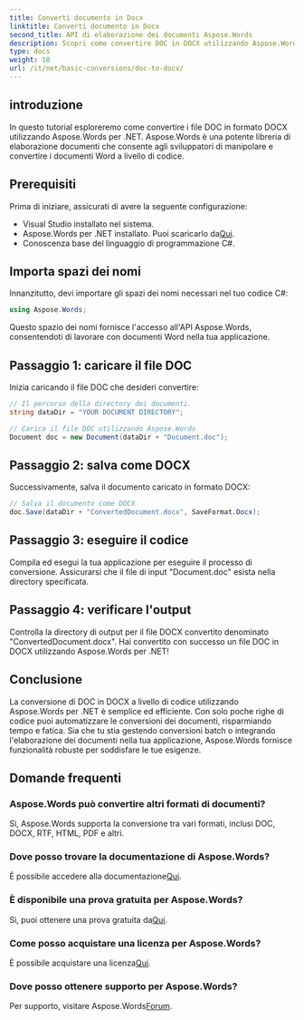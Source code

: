 ```yaml
---
title: Converti documento in Docx
linktitle: Converti documento in Docx
second_title: API di elaborazione dei documenti Aspose.Words
description: Scopri come convertire DOC in DOCX utilizzando Aspose.Words per .NET. Guida passo passo con esempi di codice. Perfetto per gli sviluppatori.
type: docs
weight: 10
url: /it/net/basic-conversions/doc-to-docx/
---
```

## introduzione

In questo tutorial esploreremo come convertire i file DOC in formato DOCX utilizzando Aspose.Words per .NET. Aspose.Words è una potente libreria di elaborazione documenti che consente agli sviluppatori di manipolare e convertire i documenti Word a livello di codice.

## Prerequisiti

Prima di iniziare, assicurati di avere la seguente configurazione:
- Visual Studio installato nel sistema.
-  Aspose.Words per .NET installato. Puoi scaricarlo da[Qui](https://releases.aspose.com/words/net/).
- Conoscenza base del linguaggio di programmazione C#.

## Importa spazi dei nomi

Innanzitutto, devi importare gli spazi dei nomi necessari nel tuo codice C#:
```csharp
using Aspose.Words;
```

Questo spazio dei nomi fornisce l'accesso all'API Aspose.Words, consentendoti di lavorare con documenti Word nella tua applicazione.

## Passaggio 1: caricare il file DOC

Inizia caricando il file DOC che desideri convertire:
```csharp
// Il percorso della directory dei documenti.
string dataDir = "YOUR DOCUMENT DIRECTORY";

// Carica il file DOC utilizzando Aspose.Words
Document doc = new Document(dataDir + "Document.doc");
```

## Passaggio 2: salva come DOCX

Successivamente, salva il documento caricato in formato DOCX:
```csharp
// Salva il documento come DOCX
doc.Save(dataDir + "ConvertedDocument.docx", SaveFormat.Docx);
```

## Passaggio 3: eseguire il codice

Compila ed esegui la tua applicazione per eseguire il processo di conversione. Assicurarsi che il file di input "Document.doc" esista nella directory specificata.

## Passaggio 4: verificare l'output

Controlla la directory di output per il file DOCX convertito denominato "ConvertedDocument.docx". Hai convertito con successo un file DOC in DOCX utilizzando Aspose.Words per .NET!

## Conclusione

La conversione di DOC in DOCX a livello di codice utilizzando Aspose.Words per .NET è semplice ed efficiente. Con solo poche righe di codice puoi automatizzare le conversioni dei documenti, risparmiando tempo e fatica. Sia che tu stia gestendo conversioni batch o integrando l'elaborazione dei documenti nella tua applicazione, Aspose.Words fornisce funzionalità robuste per soddisfare le tue esigenze.

## Domande frequenti

### Aspose.Words può convertire altri formati di documenti?
Sì, Aspose.Words supporta la conversione tra vari formati, inclusi DOC, DOCX, RTF, HTML, PDF e altri.

### Dove posso trovare la documentazione di Aspose.Words?
 È possibile accedere alla documentazione[Qui](https://reference.aspose.com/words/net/).

### È disponibile una prova gratuita per Aspose.Words?
 Sì, puoi ottenere una prova gratuita da[Qui](https://releases.aspose.com/).

### Come posso acquistare una licenza per Aspose.Words?
 È possibile acquistare una licenza[Qui](https://purchase.aspose.com/buy).

### Dove posso ottenere supporto per Aspose.Words?
 Per supporto, visitare Aspose.Words[Forum](https://forum.aspose.com/c/words/8).
